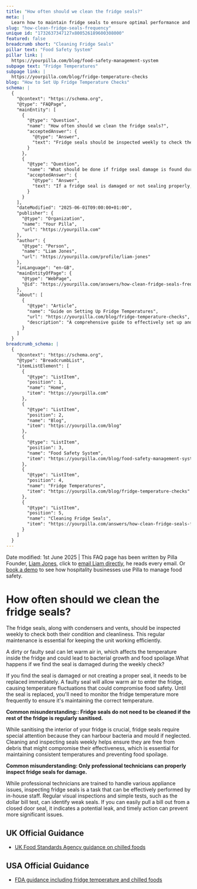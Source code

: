 ```yaml
---
title: "How often should we clean the fridge seals?"
meta: |
  Learn how to maintain fridge seals to ensure optimal performance and food safety. Discover what to do if a seal is damaged.
slug: "how-clean-fridge-seals-frequency"
unique id: "1732637347127x800526189600308000"
featured: false
breadcrumb short: "Cleaning Fridge Seals"
pillar text: "Food Safety System"
pillar link: |
  https://yourpilla.com/blog/food-safety-management-system
subpage text: "Fridge Temperatures"
subpage link: |
  https://yourpilla.com/blog/fridge-temperature-checks
blog: "How to Set Up Fridge Temperature Checks"
schema: |
  {
    "@context": "https://schema.org",
    "@type": "FAQPage",
    "mainEntity": [
      {
        "@type": "Question",
        "name": "How often should we clean the fridge seals?",
        "acceptedAnswer": {
          "@type": "Answer",
          "text": "Fridge seals should be inspected weekly to check their condition and cleanliness. This regular maintenance helps keep the fridge working efficiently. Additionally, cleaning the seals is crucial, as dirty or faulty seals can let warm air in, affecting the internal temperature and potentially leading to bacterial growth and food spoilage."
        }
      },
      {
        "@type": "Question",
        "name": "What should be done if fridge seal damage is found during a weekly check?",
        "acceptedAnswer": {
          "@type": "Answer",
          "text": "If a fridge seal is damaged or not sealing properly, it needs to be replaced immediately to prevent warm air from entering the fridge. This helps in maintaining the correct internal temperature. While awaiting replacement, frequently monitor the fridge temperature to ensure food safety."
        }
      }
    ],
    "dateModified": "2025-06-01T09:00:00+01:00",
    "publisher": {
      "@type": "Organization",
      "name": "Your Pilla",
      "url": "https://yourpilla.com"
    },
    "author": {
      "@type": "Person",
      "name": "Liam Jones",
      "url": "https://yourpilla.com/profile/liam-jones"
    },
    "inLanguage": "en-GB",
    "mainEntityOfPage": {
      "@type": "WebPage",
      "@id": "https://yourpilla.com/answers/how-clean-fridge-seals-frequency"
    },
    "about": [
      {
        "@type": "Article",
        "name": "Guide on Setting Up Fridge Temperatures",
        "url": "https://yourpilla.com/blog/fridge-temperature-checks",
        "description": "A comprehensive guide to effectively set up and monitor fridge temperatures for optimal food safety."
      }
    ]
  }
breadcrumb_schema: |
  {
    "@context": "https://schema.org",
    "@type": "BreadcrumbList",
    "itemListElement": [
      {
        "@type": "ListItem",
        "position": 1,
        "name": "Home",
        "item": "https://yourpilla.com"
      },
      {
        "@type": "ListItem",
        "position": 2,
        "name": "Blog",
        "item": "https://yourpilla.com/blog"
      },
      {
        "@type": "ListItem",
        "position": 3,
        "name": "Food Safety System",
        "item": "https://yourpilla.com/blog/food-safety-management-system"
      },
      {
        "@type": "ListItem",
        "position": 4,
        "name": "Fridge Temperatures",
        "item": "https://yourpilla.com/blog/fridge-temperature-checks"
      },
      {
        "@type": "ListItem",
        "position": 5,
        "name": "Cleaning Fridge Seals",
        "item": "https://yourpilla.com/answers/how-clean-fridge-seals-frequency"
      }
    ]
  }
---
```


Date modified: 1st June 2025 | This FAQ page has been written by Pilla Founder, [Liam Jones](https://yourpilla.com/profile/liam-jones), click to [email Liam directly](https://mailto:liam@yourpilla.com/), he reads every email. Or [book a demo](https://calendly.com/pilla/demo) to see how hospitality businesses use Pilla to manage food safety.

# How often should we clean the fridge seals?

The fridge seals, along with condensers and vents, should be inspected weekly to check both their condition and cleanliness. This regular maintenance is essential for keeping the unit working efficiently.

A dirty or faulty seal can let warm air in, which affects the temperature inside the fridge and could lead to bacterial growth and food spoilage.What happens if we find the seal is damaged during the weekly check?

If you find the seal is damaged or not creating a proper seal, it needs to be replaced immediately. A faulty seal will allow warm air to enter the fridge, causing temperature fluctuations that could compromise food safety. Until the seal is replaced, you'll need to monitor the fridge temperature more frequently to ensure it's maintaining the correct temperature.

**Common misunderstanding:: Fridge seals do not need to be cleaned if the rest of the fridge is regularly sanitised.**

While sanitising the interior of your fridge is crucial, fridge seals require special attention because they can harbour bacteria and mould if neglected. Cleaning and inspecting seals weekly helps ensure they are free from debris that might compromise their effectiveness, which is essential for maintaining consistent temperatures and preventing food spoilage.

**Common misunderstanding: Only professional technicians can properly inspect fridge seals for damage.**

While professional technicians are trained to handle various appliance issues, inspecting fridge seals is a task that can be effectively performed by in-house staff. Regular visual inspections and simple tests, such as the dollar bill test, can identify weak seals. If you can easily pull a bill out from a closed door seal, it indicates a potential leak, and timely action can prevent more significant issues.

## UK Official Guidance

-   [UK Food Standards Agency guidance on chilled foods](https://www.food.gov.uk/safety-hygiene/how-to-chill-freeze-and-defrost-food-safely)

## USA Official Guidance

-   [FDA guidance including fridge temperature and chilled foods](https://www.fda.gov/consumers/consumer-updates/are-you-storing-food-safely)